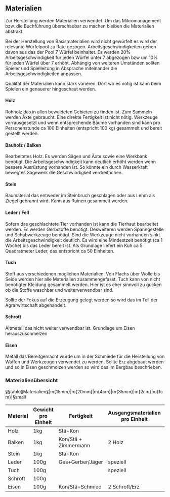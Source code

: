 ## Materialien

Zur Herstellung werden Materialien verwendet. Um das Mikromanagement bzw. die Buchführung überschaubar zu machen
bleiben die Materialien abstrakt.

Bei der Herstellung von Basismaterialien wird nicht gewürfelt es wird der relevante Würfelpool zu Rate gezogen.
Arbeitsgeschwindigkeiten gehen davon aus das der Pool 7 Würfel beinhaltet. Es werden 20% Arbeitsgeschwindigkeit für
jeden Würfel unter 7 abgezogen bzw um 10% für jeden Würfel über 7 erhöht. Abhängig von weiteren Umständen sollten
Spieler und Spielleitung in Absprache miteinander die Arbeitsgeschwindigkeiten anpassen.

Qualität der Materialien kann stark varieren. Dort wo es nötig ist kann beim Spielen ein genauerer hingeschaut
werden.

#### Holz

Rohholz das in allen bewaldeten Gebieten zu finden ist. Zum Sammeln werden Äxte gebraucht. Eine direkte Fertigkeit
ist nicht nötig. Werkzeuge vorrausgesetzt und wenn entsprechende Bäume vorhanden sind kann pro Personenstunde ca
100 Einheiten (entspricht 100 kg) gesammelt und bereit gestellt werden.

#### Bauholz / Balken

Bearbeitetes Holz. Es werden Sägen und Äxte sowie eine Werkbank benötigt. Die Arbeitsgeschwindigkeit kann deutlich
erhöht werden wenn bessere Ausrüstung vorhanden ist. So könnte ein durch Wasserkraft bewegtes Sägewerk die
Geschwindigkeit verdreifachen.

#### Stein

Baumaterial das entweder im Steinbruch geschlagen oder aus Lehm als Ziegel gebrannt wird. Kann aus Ruinen gesammelt
werden.

#### Leder / Fell

Sofern das geschlachtete Tier vorhanden ist kann die Tierhaut bearbeitet werden. Es werden Gerbstoffe benötigt.
Desweiteren werden Spanngestelle und Schabwerkzeuge benötigt. Sind die Werkzeuge nicht vorhanden sinkt die
Arbeitsgeschwindigkeit deutlich. Es wird eine Mindestzeit benötigt (ca 1 Woche) bis das Leder bereit ist. Als
Grundlage liefert ein Kuh ca 5 Quadratmeter Leder, das entspricht ca 50 Einheiten.

#### Tuch

Stoff aus verschiedenen möglichen Materialien. Von Flachs über Wolle bis Seide werden hier alle Materialien
zusammengefasst. Tuch kann von nicht benötigter Kleidung gesammelt werden. Hier ist es eher sinnvoll zu gucken
ob die Stoffe waschbar und weiterverwendbar sind.

Sollte der Fokus auf die Erzeugung gelegt werden so wird das im Teil der Agrarwirtschaft abgehandelt.

#### Schrott

Altmetall das nicht weiter verwendbar ist. Grundlage um Eisen herauszuschmelzen

#### Eisen

Metall das Bereitgemacht wurde um in der Schmiede für die Herstellung von Waffen und Werkzeugen verwendet zu werden.
Sollte Erz abgebaut werden und so in Eisen geschmolzen werden so wird das im Bergbau beschrieben.

### Materialienübersicht

§§table§Materialien§|m{15mm}|m{20mm}|m{4cm}|m{35mm}|m{2cm}|m{1cm}|§small

| Material | Gewicht pro Einheit | Fertigkeit | Ausgangsmaterialien pro Einheit | Erzeugung | Preis |
|----------|-----------------|------------|-----------------------------|-----------|-------|
| Holz | 1kg | Stä+Kon | | 100/h | 0,01d |
| Balken | 1kg | Kon/Stä + Zimmermann | 2 Holz | 20/h | 0,03d |
| Stein | 1kg | Stä+Kon | |  ca. 50/h | 0,01d |
| Leder | 100g | Ges+Gerber/Jäger | speziell | 10/h | 0,2d |
| Tuch | 100g | | speziell | variabel | 0,05d |
| Schrott | 100g | | | | 0,05d |
| Eisen | 100g | Kon/Stä+Schmied | 2 Schrott/Erz | 10/h | 0,2d |
